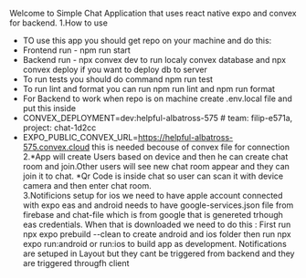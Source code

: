 Welcome to Simple Chat Application that uses react native expo and convex for backend.
1.How to use
* TO use this app you should get repo on your machine and do this:
* Frontend run - npm run start 
* Backend run - npx convex dev to run localy convex database and npx convex deploy if you want to deploy db to server
* To run tests you should do command npm run test
* To run lint and format you can run npm run lint and npm run format
* For Backend to work when repo is on machine create .env.local file and put this inside
* CONVEX_DEPLOYMENT=dev:helpful-albatross-575 # team: filip-e571a, project: chat-1d2cc
* EXPO_PUBLIC_CONVEX_URL=https://helpful-albatross-575.convex.cloud
this is needed becouse of convex file for connection
2.*App will create Users based on device and then he can create chat room and join.Other users will see new chat room appear and they can join it to chat.
  *Qr Code is inside chat so user can scan it with device camera and then enter chat room.  
3.Notificions setup for ios we need to have apple account connected with expo eas and android needs to have google-services.json file from firebase and chat-file which is from google that is genereted trhough eas credentials.
  When that is downloaded we need to do this :
  First run npx expo prebuild --clean to create android and ios folder then run npx expo run:android or run:ios to build app as development.
  Notifications are setuped in Layout but they cant be triggered from backend and they are triggered througfh client

